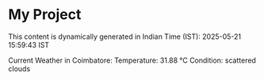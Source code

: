 # My Project

This content is dynamically generated in Indian Time (IST): 2025-05-21 15:59:43 IST


Current Weather in Coimbatore:
Temperature: 31.88 °C
Condition: scattered clouds
